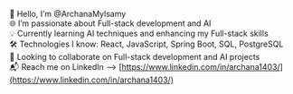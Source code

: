 👋 Hello, I’m @ArchanaMylsamy  
🌐 I’m passionate about Full-stack development and AI  
💡 Currently learning AI techniques and enhancing my Full-stack skills  
🛠️ Technologies I know: React, JavaScript, Spring Boot, SQL, PostgreSQL  
🤝 Looking to collaborate on Full-stack development and AI projects  
📬 Reach me on LinkedIn --> [https://www.linkedin.com/in/archana1403/](https://www.linkedin.com/in/archana1403/)

